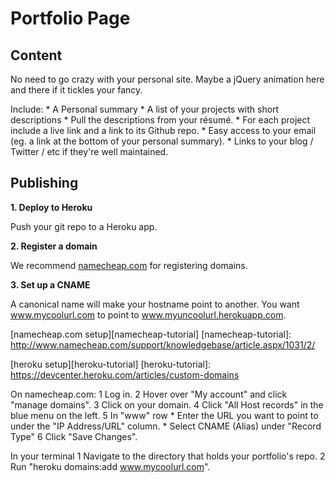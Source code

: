 # Portfolio Page

## Content

No need to go crazy with your personal site. Maybe a jQuery animation here and there if it tickles your fancy.

Include:
    * A Personal summary
    * A list of your projects with short descriptions
        * Pull the descriptions from your résumé.
        * For each project include a live link and a link to its Github repo.
    * Easy access to your email (eg. a link at the bottom of your personal summary).
    * Links to your blog / Twitter / etc if they're well maintained.


## Publishing

**1. Deploy to Heroku**

Push your git repo to a Heroku app.


**2. Register a domain**

We recommend [namecheap.com][namecheap] for registering domains.

[namecheap]: http://www.namecheap.com/

**3. Set up a CNAME**

A canonical name will make your hostname point to another. You want www.mycoolurl.com to point to www.myuncoolurl.herokuapp.com.

[namecheap.com setup][namecheap-tutorial]
[namecheap-tutorial]: http://www.namecheap.com/support/knowledgebase/article.aspx/1031/2/

[heroku setup][heroku-tutorial]
[heroku-tutorial]: https://devcenter.heroku.com/articles/custom-domains

 On namecheap.com: 
    1 Log in.
    2 Hover over "My account" and click "manage domains".
    3 Click on your domain.
    4 Click "All Host records" in the blue menu on the left.
    5 In "www" row
        * Enter the URL you want to point to under the "IP Address/URL" column.
        * Select CNAME (Alias) under "Record Type"
    6 Click "Save Changes".

 In your terminal
    1 Navigate to the directory that holds your portfolio's repo.
    2 Run "heroku domains:add www.mycoolurl.com".